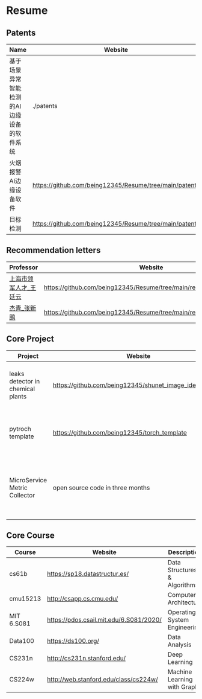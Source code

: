 # Resume
## Patents

|Name | Website
|  ----  | ----
|基于场景异常智能检测的AI边缘设备的软件系统| ./patents
|火烟报警AI边缘设备软件|https://github.com/being12345/Resume/tree/main/patents
|目标检测|https://github.com/being12345/Resume/tree/main/patents

## Recommendation letters
|Professor| Website
|  ----  | ----
[上海市领军人才_王廷云](https://www.shu.edu.cn/info/1610/75588.html)|https://github.com/being12345/Resume/tree/main/recommendation_letters
[杰青_张新鹏](https://www.shu.edu.cn/info/1608/75523.htm)|https://github.com/being12345/Resume/tree/main/recommendation_letters


## Core Project
|  Project   | Website  |Description
|  ----  | ----  |  ----  
|leaks detector in chemical plants|https://github.com/being12345/shunet_image_identification|we only open image identification code of the system(demo video is [here](https://youtu.be/VXS-hr3zYXY))
pytroch template |  https://github.com/being12345/torch_template | awesome pytroch lightning template for training model
MicroService Metric Collector| open source code in three months | use Kubernetes deploy Microservices and prometheus and Jaeger to collect data


## Core Course

|  Course   | Website  |Description  |My Lab 
|  ----  | ----  |  ----  | ---- |
| cs61b   | https://sp18.datastructur.es/ | Data Structures & Algorithms|https://github.com/being12345/cs61b/tree/master |
| cmu15213  | http://csapp.cs.cmu.edu/ |Computer Architecture |
| MIT 6.S081 | https://pdos.csail.mit.edu/6.S081/2020/| Operating System Engineering | https://github.com/being12345/xv6
| Data100| https://ds100.org/ | Data Analysis| 
| CS231n | http://cs231n.stanford.edu/| Deep Learning| https://github.com/being12345/cs231n/tree/master
|CS224w | http://web.stanford.edu/class/cs224w/ | Machine Learning with Graphs | https://github.com/being12345/cs224w/tree/master
